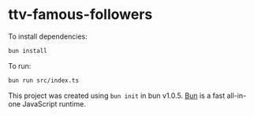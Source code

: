 # ttv-famous-followers

To install dependencies:

```bash
bun install
```

To run:

```bash
bun run src/index.ts
```

This project was created using `bun init` in bun v1.0.5. [Bun](https://bun.sh) is a fast all-in-one JavaScript runtime.
